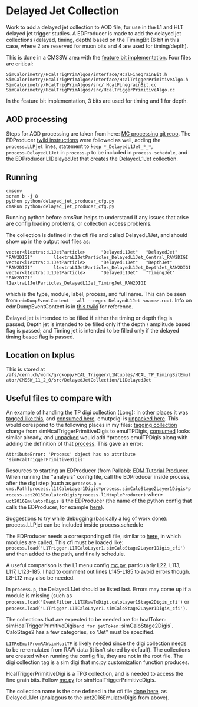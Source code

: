 # Delayed Jet Collection
Work to add a delayed jet collection to AOD file, for use in the L1 and HLT delayed jet trigger studies. A EDProducer is made to add the delayed jet collections (delayed, timing, depth) based on the TimingBit (6 bit in this case, where 2 are reserved for muon bits and 4 are used for timing/depth). 

This is done in a CMSSW area with the [feature bit implementation](https://github.com/gk199/cmssw/tree/LLPTimingBitAlgo/SimCalorimetry/HcalTrigPrimAlgos). Four files are critical:
```
SimCalorimetry/HcalTrigPrimAlgos/interface/HcalFinegrainBit.h
SimCalorimetry/HcalTrigPrimAlgos/interface/HcalTriggerPrimitiveAlgo.h
SimCalorimetry/HcalTrigPrimAlgos/src/ HcalFinegrainBit.cc
SimCalorimetry/HcalTrigPrimAlgos/src/HcalTriggerPrimitiveAlgo.cc
```
In the feature bit implementation, 3 bits are used for timing and 1 for depth.

## AOD processing
Steps for AOD processing are taken from here: [MC processing git repo](https://github.com/gk199/MonteCarlo_PrivateProduction/tree/master/LLP_TDC). The EDProducer [twiki instructions](https://twiki.cern.ch/twiki/bin/view/CMSPublic/WorkBookEDMTutorialProducer#RuN) were followed as well, adding the `process.LLPjet` lines, statement to `keep *_DelayedL1Jet_*_*`, `process.DelayedL1Jet` in `process.p` to be included in `process.schedule`, and the EDProducer L1DelayedJet that creates the DelayedL1Jet collection. 

## Running
```
cmsenv
scram b -j 8
python python/delayed_jet_producer_cfg.py
cmsRun python/delayed_jet_producer_cfg.py
```
Running python before cmsRun helps to understand if any issues that arise are config loading problems, or collection access problems.

The collection is defined in the cfi file and called DelayedL1Jet, and should show up in the output root files as:
```
vector<l1extra::L1JetParticle>      "DelayedL1Jet"   "DelayedJet"  "RAW2DIGI"        l1extraL1JetParticles_DelayedL1Jet_Central_RAW2DIGI
vector<l1extra::L1JetParticle>      "DelayedL1Jet"   "DepthJet"    "RAW2DIGI"        l1extraL1JetParticles_DelayedL1Jet_DepthJet_RAW2DIGI
vector<l1extra::L1JetParticle>      "DelayedL1Jet"   "TimingJet"   "RAW2DIGI"        l1extraL1JetParticles_DelayedL1Jet_TimingJet_RAW2DIGI
```
which is the type, module, label, process, and full name. This can be seen from `edmDumpEventContent --all --regex DelayedL1Jet <name>.root`. Info on edmDumpEventContent is in [this twiki](https://twiki.cern.ch/twiki/bin/view/CMSPublic/WorkBookEdmInfoOnDataFile) for reference.

Delayed jet is intended to be filled if either the timing or depth flag is passed; Depth jet is intended to be filled only if the depth / amplitude based flag is passed; and Timing jet is intended to be filled only if the delayed timing based flag is passed. 

## Location on lxplus
This is stored at `/afs/cern.ch/work/g/gkopp/HCAL_Trigger/L1Ntuples/HCAL_TP_TimingBitEmulator/CMSSW_11_2_0/src/DelayedJetCollection/L1DelayedJet`

## Useful files to compare with
An example of handling the TP digi collection (Long): in other places it was [tagged like this](https://github.com/cms-sw/cmssw/blob/master/DQM/HcalTasks/python/TPTask.py#L23), and [consumed here](https://github.com/cms-sw/cmssw/blob/master/DQM/HcalTasks/plugins/TPTask.cc#L15). emutpdigi is [unpacked here](https://github.com/cms-sw/cmssw/blob/master/DQM/Integration/python/clients/hcal_dqm_sourceclient-live_cfg.py#L223). This would corespond to the following places in my files: [tagging collection](https://github.com/gk199/LLP-TriggerJetCollection/blob/main/python/DelayedL1Jet_cfi.py#L5) change from simHcalTriggerPrimitiveDigis to emulTPDigis, [consumed](https://github.com/gk199/LLP-TriggerJetCollection/blob/main/plugins/L1DelayedJet.cc#L124) looks similar already, and [unpacked](https://github.com/gk199/LLP-TriggerJetCollection/blob/main/python/delayed_jet_producer_cfg.py#L133) would add *process.emulTPDigis along with adding the definition of that [process](https://github.com/cms-sw/cmssw/blob/master/DQM/Integration/python/clients/hcal_dqm_sourceclient-live_cfg.py#L97-L109). This gave an error:
```
AttributeError: 'Process' object has no attribute 'simHcalTriggerPrimitiveDigis'
```

Resources to starting an EDProducer (from Pallabi): [EDM Tutorial Producer](https://twiki.cern.ch/twiki/bin/view/CMSPublic/WorkBookEDMTutorialProducer#BaSic). When running the "analysis" config file, call the EDProducer inside process, after the digi step (such as `process.p = cms.Path(process.l1tCaloLayer1Digis*process.simCaloStage2Layer1Digis*process.uct2016EmulatorDigis*process.l1NtupleProducer)` where `uct2016EmulatorDigis` is the EDProducer (the name of the python config that calls the EDProducer, for example [here](https://github.com/isobelojalvo/L1TCaloSummary/blob/master/python/uct2016EmulatorDigis_cfi.py#L3)).

Suggestions to try while debugging (basically a log of work done):
process.LLPjet can be included inside process.schedule  

The EDProducer needs a corresponding cfi file, similar to [here](https://github.com/pallabidas/cmssw/blob/l1t-integration-test-17May/L1Trigger/L1TCaloLayer1/python/simCaloStage2Layer1Digis_cfi.py), in which modules are called. This cfi must be loaded like: ` process.load('L1Trigger.L1TCaloLayer1.simCaloStage2Layer1Digis_cfi')` and then added to the path, and finally schedule. 

A useful comparison is the L1 menu config [mc.py](https://github.com/cms-l1-dpg/L1MenuTools/blob/master/L1Ntuples/mc.py), particularly L22, L113, L117, L123-185. I had to comment out lines L145-L185 to avoid errors though. L8-L12 may also be needed.

In `process.p`, the DelayedL1Jet should be listed last. Errors may come up if a module is missing (such as `process.load('EventFilter.L1TXRawToDigi.caloLayer1Stage2Digis_cfi')` or `process.load('L1Trigger.L1TCaloLayer1.simCaloStage2Layer1Digis_cfi')`. 

The collections that are expected to be needed are for hcalToken: simHcalTriggerPrimitiveDigis` and for jetToken: `simCaloStage2Digis`. CaloStage2 has a few categories, so "Jet" must be specified. 

`L1TReEmulFromRAWsimHcalTP` is likely needed since the digi collection needs to be re-emulated from RAW data (it isn't stored by default). The collections are created when running the config file, they are not in the root file. The digi collection tag is a sim digi that mc.py customization function produces.

HcalTriggerPrimitiveDigi is a TPG collection, and is needed to access the fine grain bits. Follow [mc.py](https://github.com/cms-l1-dpg/L1MenuTools/blob/master/L1Ntuples/mc.py) for simHcalTriggerPrimitiveDigis.

The collection name is the one defined in the cfi file [done here]( https://github.com/gk199/LLP-TriggerJetCollection/blob/main/python/DelayedL1Jet_cfi.py#L3), as DelayedL1Jet (analagous to the uct2016EmulatorDigis from above).